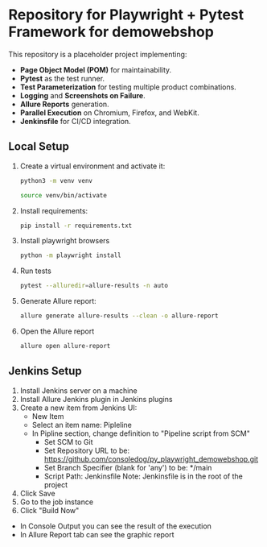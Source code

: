 # Repository for Playwright + Pytest Framework for demowebshop

This repository is a placeholder project implementing:
- **Page Object Model (POM)** for maintainability.
- **Pytest** as the test runner.
- **Test Parameterization** for testing multiple product combinations.
- **Logging** and **Screenshots on Failure**.
- **Allure Reports** generation.
- **Parallel Execution** on Chromium, Firefox, and WebKit.
- **Jenkinsfile** for CI/CD integration.

## Local Setup

1. Create a virtual environment and activate it:
   ```bash
   python3 -m venv venv
   ```
   ```bash
   source venv/bin/activate
   ```
   
2. Install requirements:
   ```bash
   pip install -r requirements.txt
   ```
3. Install playwright browsers
   ```bash
   python -m playwright install
   ```
4. Run tests
   ```bash
   pytest --alluredir=allure-results -n auto
   ```
5. Generate Allure report:
   ```bash
   allure generate allure-results --clean -o allure-report
   ```
6. Open the Allure report
   ```bash
   allure open allure-report
   ```

## Jenkins Setup
1. Install Jenkins server on a machine
2. Install Allure Jenkins plugin in Jenkins plugins
3. Create a new item from Jenkins UI:
   - New Item
   - Select an item name: Pipleline
   - In Pipline section, change definition to "Pipeline script from SCM"
      - Set SCM to Git
      - Set Repository URL to be: https://github.com/consoledog/py_playwright_demowebshop.git
      - Set Branch Specifier (blank for 'any') to be: */main
      - Script Path: Jenkinsfile
      Note: Jenkinsfile is in the root of the project
4. Click Save
5. Go to the job instance
6. Click "Build Now"

-  In Console Output you can see the result of the execution
-  In Allure Report tab  can see the graphic report